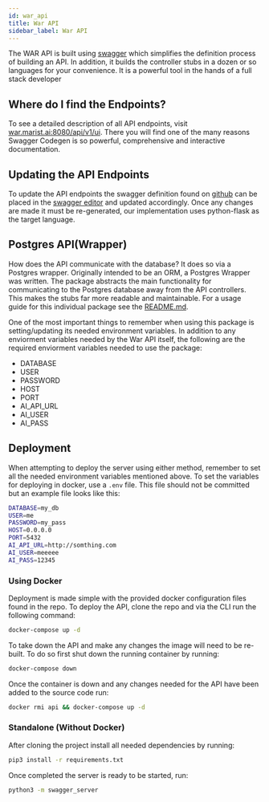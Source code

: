 ```yaml
---
id: war_api
title: War API
sidebar_label: War API
---
```


The WAR API is built using [swagger](https://swagger.io) which simplifies the definition process of building an API. In addition, it builds the controller stubs in a dozen or so languages for your convenience. It is a powerful tool in the hands of a full stack developer

## Where do I find the Endpoints?

To see a detailed description of all API endpoints, visit [war.marist.ai:8080/api/v1/ui](http://war.marist.ai:8080/api/v1/ui). There you will find one of the many reasons Swagger Codegen is so powerful, comprehensive and interactive documentation.

## Updating the API Endpoints

To update the API endpoints the swagger definition found on [github](https://github.com/Capping-WAR/API/blob/master/swagger_server/swagger/swagger.yaml) can be placed in the [swagger editor](https://editor.swagger.io) and updated accordingly. Once any changes are made it must be re-generated, our implementation uses python-flask as the target language.

## Postgres API(Wrapper)

How does the API communicate with the database? It does so via a Postgres wrapper. Originally intended to be an ORM, a Postgres Wrapper was written. The package abstracts the main functionality for communicating to the Postgres database away from the API controllers. This makes the stubs far more readable and maintainable. For a usage guide for this individual package see the [README.md](https://github.com/Capping-WAR/API/blob/master/database/pgapi/README.md).

One of the most important things to remember when using this package is setting/updating its needed environment variables. In addition to any enviorment variables needed by the War API itself, the following are the required enviorment variables needed to use the package:

* DATABASE
* USER
* PASSWORD
* HOST
* PORT
* AI_API_URL
* AI_USER
* AI_PASS


## Deployment

When attempting to deploy the server using either method, remember to set all the needed environment variables mentioned above. To set the variables for deploying in docker, use a `.env` file. This file should not be committed but an example file looks like this:

```bash
DATABASE=my_db
USER=me
PASSWORD=my_pass
HOST=0.0.0.0
PORT=5432
AI_API_URL=http://somthing.com
AI_USER=meeeee
AI_PASS=12345
```

### Using Docker

Deployment is made simple with the provided docker configuration files found in the repo. To deploy the API, clone the repo and via the CLI run the following command:

```bash
docker-compose up -d
```

To take down the API and make any changes the image will need to be re-built. To do so first shut down the running container by running:

```bash
docker-compose down
```

Once the container is down and any changes needed for the API have been added to the source code run:

```bash
docker rmi api && docker-compose up -d
```

### Standalone (Without Docker)

After cloning the project install all needed dependencies by running:

```bash
pip3 install -r requirements.txt
```

Once completed the server is ready to be started, run:

```bash
python3 -m swagger_server
```